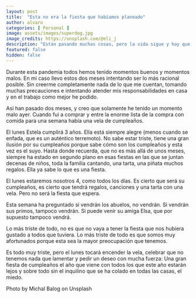 ```yaml
---
layout: post
title:  "Esta no era la fiesta que habíamos planeado"
author: alvaro
categories: [ Personal ]
image: assets/images/superdog.jpg
image_credits: https://unsplash.com/@eli_j
description: "Están pasando muchas cosas, pero la vida sigue y hay que hacer que con ella todo siga."
featured: false
hidden: false
---
```

Durante esta pandemia todos hemos tenido momentos buenos y momentos malos. En mi caso llevo estos dos meses intentando ser lo más racional posible. Sin creerme completamente nada de lo que me cuentan, tomando muchas precauciones e intentando atender mis responsabilidades en casa y en el trabajo como mejor he podido.

Así han pasado dos meses, y creo que solamente he tenido un momento malo ayer. Cuando fui a comprar y entre la enorme lista de la compra con comida para una semana había una vela de cumpleaños.

El lunes Estela cumplirá 3 años. Ella está siempre alegre (menos cuando se enfada, que es un auténtico terremoto). No sabe estar triste, tiene una gran ilusión por su cumpleaños porque sabe cómo son los cumpleaños y esta vez es el suyo. Hasta donde recuerda, que no es más allá de unos meses, siempre ha estado en segundo plano en esas fiestas en las que se juntan decenas de niños, toda la familia cantando, una tarta, una piñata muchos regalos. Ella ya sabe lo que es una fiesta.

El lunes estaremos nosotros 4, como todos los días. Es cierto que será su cumpleaños, es cierto que tendrá regalos, canciones y una tarta con una vela. Pero no será la fiesta que espera.

Esta semana ha preguntado si vendrán los abuelos, no vendrán. Si vendrán sus primos, tampoco vendrán. Si puede venir su amiga Elsa, que por supuesto tampoco vendrá.

Lo más triste de todo, no es que no vaya a tener la fiesta que nos hubiera gustado a todos que tuviera. Lo más triste de todo es que somos muy afortunados porque esta sea la mayor preocupación que tenemos.

Es todo muy triste, pero el lunes tocará encender la vela, celebrar que no tenemos nada que lamentar y pedir un deseo con mucha fuerza: Una gran fiesta de cumpleaños el año que viene con todos los que este año estarán lejos y sobre todo sin el inquilino que se ha colado en todas las casas, el miedo.

Photo by Michal Balog on Unsplash
